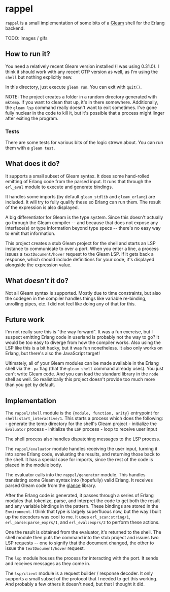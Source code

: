 # rappel

`rappel` is a small implementation of some bits of a [Gleam](https://gleam.run)
shell for the Erlang backend.

TODO:  images / gifs

## How to run it?

You need a relatively recent Gleam version installed (I was using 0.31.0).
I think it should work with any recent OTP version as well, as I'm using the
`shell` but nothing explicitly new.

In this directory, just execute `gleam run`.  You can exit with `quit()`.

NOTE:  The project creates a folder in a random directory generated with
`mktemp`. If you want to clean that up, it's in there somewhere. Additionally,
the `gleam lsp` command really doesn't want to exit sometimes.  I've gone fully
nuclear in the code to kill it, but it's possible that a process might linger
after exiting the program.

### Tests

There are some tests for various bits of the logic strewn about. You can run
them with a `gleam test`.

## What does it do?

It supports a small subset of Gleam syntax.  It does some hand-rolled
emitting of Erlang code from the parsed input.  It runs that through
the `erl_eval` module to execute and generate bindings.

It handles some imports (by default `gleam_stdlib` and `gleam_erlang`)
are included. It will try to fully qualify these so Erlang can run them.
The result of the expression is also displayed.

A big differentiator for Gleam is the type system.  Since this doesn't actually
go through the Gleam compiler -- and because that does not expose any
interface(s) or type information beyond type specs -- there's no easy way to
emit that information.

This project creates a stub Gleam project for the shell and starts an LSP
instance to communicate to over a port. When you enter a line, a process
issues a `textDocument/hover` request to the Gleam LSP.  If it gets back
a response, which should include definitions for your code, it's displayed
alongside the expression value.

## What _doesn't_ it do?

Not all Gleam syntax is supported.  Mostly due to time constraints, but also
the codegen in the compiler handles things like variable re-binding, unrolling
pipes, etc.  I did not feel like doing any of that for this.

## Future work

I'm not really sure this is "the way forward".  It was a fun exercise, but I
suspect emitting Erlang code in userland is probably not the way to go?  It
would be too easy to diverge from how the compiler works.  Also using the LSP
like this is a bit hacky, but it was fun nonetheless.  It also only works on
Erlang, but there's also the JavaScript target!

Ultimately, all of your Gleam modules can be made available in the Erlang shell
via the `-pa` flag (that the `gleam shell` command already uses).  You just
can't write Gleam code.  And you can load the standard library in the `node`
shell as well.  So realistically this project doesn't provide too much more
than you get by default.

## Implementation

The `rappel/shell` module is the `{module, function, arity}` entrypoint for
`shell:start_interactive/1`.  This starts a process which does the following:
    - generate the temp directory for the shell's Gleam project
    - initialize the `Evaluator` process
    - initialize the `LSP` process
    - loop to receive user input

The shell process also handles dispatching messages to the LSP process.

The `rappel/evaluator` module handles receiving the user input, turning it into
some Erlang code, evaluating the results, and returning those back to the shell.
It has a special case for imports, since the rest of the code is placed in the
module body.

The evaluator calls into the `rappel/generator` module.  This handles
translating some Gleam syntax into (hopefully) valid Erlang. It receives
parsed Gleam code from the [glance](https://hexdocs.pm/glance/index.html) library.

After the Erlang code is generated, it passes through a series of Erlang
modules that tokenize, parse, and interpret the code to get both the result and
any variable bindings in the pattern. These bindings are stored in the
`Environment`. I think that type is largely superfluous now, but the way I
built up the decoders was cool to me. It uses `erl_scan:string/1`,
`erl_parse:parse_exprs/1`, and `erl_eval:exprs/2` to perform these actions.

One the result is obtained from the evaluator, it's returned to the shell. The
shell module then puts the command into the stub project and issues two LSP
requests -- one to signify that the document changed, the other to issue the
`textDocument/hover` request.

The `lsp` module houses the process for interacting with the port. It sends
and receives messages as they come in.

The `lsp/client` module is a request builder / response decoder. It only
supports a small subset of the protocol that I needed to get this working. And
probably a few others it doesn't need, but that I thought it did.
